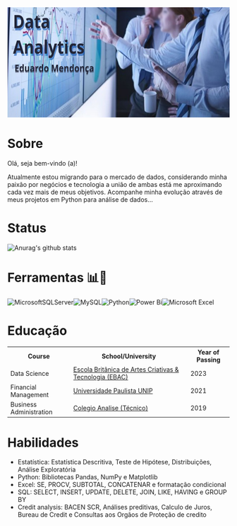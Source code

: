 ###
<p align="center"> <img height="250" src="https://github.com/EduardoGPM/EduardoGPM/blob/main/Data%20Analytics%20(2).png" /> </p>

# Sobre
Olá, seja bem-vindo (a)!

Atualmente estou migrando para o mercado de dados, considerando minha paixão por negócios e tecnologia a união de ambas está me aproximando cada vez mais de meus objetivos. Acompanhe minha evolução através de meus projetos em Python para análise de dados...



# Status
![Anurag's github stats](https://github-readme-stats.vercel.app/api?username=EduardoGPM&theme=midnight-purple)


# Ferramentas 📊🐍
![MicrosoftSQLServer](https://img.shields.io/badge/Microsoft%20SQL%20Server-CC2927?style=for-the-badge&logo=microsoft%20sql%20server&logoColor=white)![MySQL](https://img.shields.io/badge/mysql-%2300f.svg?style=for-the-badge&logo=mysql&logoColor=white)![Python](https://img.shields.io/badge/python-3670A0?style=for-the-badge&logo=python&logoColor=ffdd54)![Power Bi](https://img.shields.io/badge/power_bi-F2C811?style=for-the-badge&logo=powerbi&logoColor=black)![Microsoft Excel](https://img.shields.io/badge/Microsoft_Excel-217346?style=for-the-badge&logo=microsoft-excel&logoColor=white)

# Educação
<table>
  <tr>
    <th>Course</th>
    <th>School/University</th>
    <th>Year of Passing</th>
  </tr>
  <tr>
    <td>Data Science</td>
    <td><a href="https://ebaconline.com.br/">Escola Britânica de Artes Criativas & Tecnologia (EBAC)</a></td>
    <td>2023</td>
  </tr>
  <tr>
    <td>Financial Management</td>
    <td><a href="https://portal.cmp.ifsp.edu.br/](https://www.unip.br/cursos/graduacao/tecnologicos/gestao_financeira.aspx">Universidade Paulista UNIP</a></td>
    <td>2021</td>
  </tr>
  <tr>
    <td>Business Administration</td>
    <td><a href="https://www.instagram.com/colegio_analise/">Colegio Analise (Técnico)</a></td>
    <td>2019</td>
  </tr>
 </table>

# Habilidades
- Estatística: Estatística Descritiva, Teste de Hipótese, Distribuições, Análise Exploratória
- Python: Bibliotecas Pandas, NumPy e Matplotlib
- Excel: SE, PROCV, SUBTOTAL, CONCATENAR e formatação condicional
- SQL: SELECT, INSERT, UPDATE, DELETE, JOIN, LIKE, HAVING e GROUP BY
- Credit analysis: BACEN SCR, Análises preditivas, Calculo de Juros, Bureau de Credit e Consultas aos Orgãos de Proteção de credito
